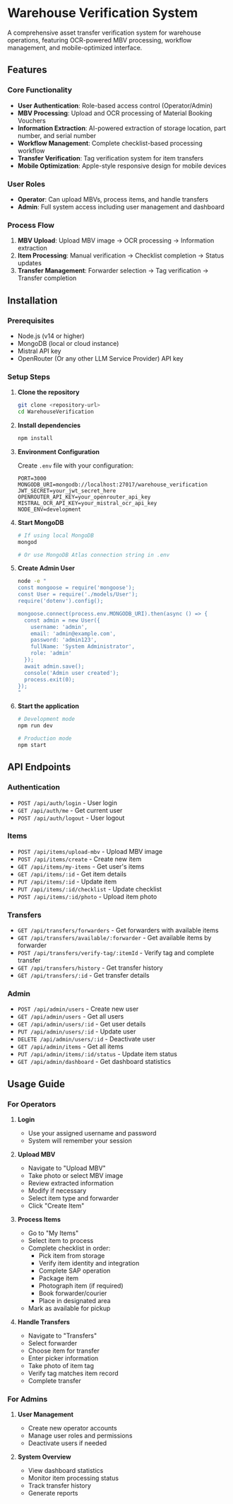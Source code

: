 # Warehouse Verification System

A comprehensive asset transfer verification system for warehouse operations, featuring OCR-powered MBV processing, workflow management, and mobile-optimized interface.

## Features

### Core Functionality
- **User Authentication**: Role-based access control (Operator/Admin)
- **MBV Processing**: Upload and OCR processing of Material Booking Vouchers
- **Information Extraction**: AI-powered extraction of storage location, part number, and serial number
- **Workflow Management**: Complete checklist-based processing workflow
- **Transfer Verification**: Tag verification system for item transfers
- **Mobile Optimization**: Apple-style responsive design for mobile devices

### User Roles
- **Operator**: Can upload MBVs, process items, and handle transfers
- **Admin**: Full system access including user management and dashboard

### Process Flow
1. **MBV Upload**: Upload MBV image → OCR processing → Information extraction
2. **Item Processing**: Manual verification → Checklist completion → Status updates
3. **Transfer Management**: Forwarder selection → Tag verification → Transfer completion

## Installation

### Prerequisites
- Node.js (v14 or higher)
- MongoDB (local or cloud instance)
- Mistral API key
- OpenRouter (Or any other LLM Service Provider) API key

### Setup Steps

1. **Clone the repository**
   ```bash
   git clone <repository-url>
   cd WarehouseVerification
   ```

2. **Install dependencies**
   ```bash
   npm install
   ```

3. **Environment Configuration**
   
   Create `.env` file with your configuration:
   ```
   PORT=3000
   MONGODB_URI=mongodb://localhost:27017/warehouse_verification
   JWT_SECRET=your_jwt_secret_here
   OPENROUTER_API_KEY=your_openrouter_api_key
   MISTRAL_OCR_API_KEY=your_mistral_ocr_api_key
   NODE_ENV=development
   ```

4. **Start MongoDB**
   ```bash
   # If using local MongoDB
   mongod
   
   # Or use MongoDB Atlas connection string in .env
   ```

5. **Create Admin User**
   ```bash
   node -e "
   const mongoose = require('mongoose');
   const User = require('./models/User');
   require('dotenv').config();
   
   mongoose.connect(process.env.MONGODB_URI).then(async () => {
     const admin = new User({
       username: 'admin',
       email: 'admin@example.com',
       password: 'admin123',
       fullName: 'System Administrator',
       role: 'admin'
     });
     await admin.save();
     console('Admin user created');
     process.exit(0);
   });
   "
   ```

6. **Start the application**
   ```bash
   # Development mode
   npm run dev
   
   # Production mode
   npm start
   ```

## API Endpoints

### Authentication
- `POST /api/auth/login` - User login
- `GET /api/auth/me` - Get current user
- `POST /api/auth/logout` - User logout

### Items
- `POST /api/items/upload-mbv` - Upload MBV image
- `POST /api/items/create` - Create new item
- `GET /api/items/my-items` - Get user's items
- `GET /api/items/:id` - Get item details
- `PUT /api/items/:id` - Update item
- `PUT /api/items/:id/checklist` - Update checklist
- `POST /api/items/:id/photo` - Upload item photo

### Transfers
- `GET /api/transfers/forwarders` - Get forwarders with available items
- `GET /api/transfers/available/:forwarder` - Get available items by forwarder
- `POST /api/transfers/verify-tag/:itemId` - Verify tag and complete transfer
- `GET /api/transfers/history` - Get transfer history
- `GET /api/transfers/:id` - Get transfer details

### Admin
- `POST /api/admin/users` - Create new user
- `GET /api/admin/users` - Get all users
- `GET /api/admin/users/:id` - Get user details
- `PUT /api/admin/users/:id` - Update user
- `DELETE /api/admin/users/:id` - Deactivate user
- `GET /api/admin/items` - Get all items
- `PUT /api/admin/items/:id/status` - Update item status
- `GET /api/admin/dashboard` - Get dashboard statistics

## Usage Guide

### For Operators

1. **Login**
   - Use your assigned username and password
   - System will remember your session

2. **Upload MBV**
   - Navigate to "Upload MBV"
   - Take photo or select MBV image
   - Review extracted information
   - Modify if necessary
   - Select item type and forwarder
   - Click "Create Item"

3. **Process Items**
   - Go to "My Items"
   - Select item to process
   - Complete checklist in order:
     - Pick item from storage
     - Verify item identity and integration
     - Complete SAP operation
     - Package item
     - Photograph item (if required)
     - Book forwarder/courier
     - Place in designated area
   - Mark as available for pickup

4. **Handle Transfers**
   - Navigate to "Transfers"
   - Select forwarder
   - Choose item for transfer
   - Enter picker information
   - Take photo of item tag
   - Verify tag matches item record
   - Complete transfer

### For Admins

1. **User Management**
   - Create new operator accounts
   - Manage user roles and permissions
   - Deactivate users if needed

2. **System Overview**
   - View dashboard statistics
   - Monitor item processing status
   - Track transfer history
   - Generate reports

